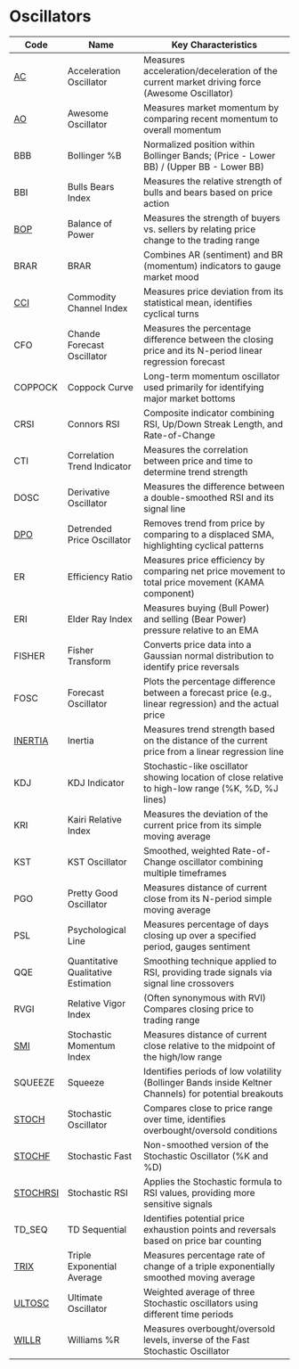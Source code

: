 # Oscillators

| Code | Name | Key Characteristics |
| ------------ | --------------------------------------- | --------------------------------------------------------------------------------------- |
| [AC](/indicators/oscillators/ac.md) | Acceleration Oscillator | Measures acceleration/deceleration of the current market driving force (Awesome Oscillator) |
| [AO](/indicators/oscillators/ao.md) | Awesome Oscillator | Measures market momentum by comparing recent momentum to overall momentum |
| BBB | Bollinger %B | Normalized position within Bollinger Bands; (Price - Lower BB) / (Upper BB - Lower BB) |
| BBI | Bulls Bears Index | Measures the relative strength of bulls and bears based on price action |
| [BOP](/indicators/oscillators/bop.md) | Balance of Power | Measures the strength of buyers vs. sellers by relating price change to the trading range |
| BRAR | BRAR | Combines AR (sentiment) and BR (momentum) indicators to gauge market mood |
| [CCI](/indicators/oscillators/cci.md) | Commodity Channel Index | Measures price deviation from its statistical mean, identifies cyclical turns |
| CFO | Chande Forecast Oscillator | Measures the percentage difference between the closing price and its N-period linear regression forecast |
| COPPOCK | Coppock Curve | Long-term momentum oscillator used primarily for identifying major market bottoms |
| CRSI | Connors RSI | Composite indicator combining RSI, Up/Down Streak Length, and Rate-of-Change |
| CTI | Correlation Trend Indicator | Measures the correlation between price and time to determine trend strength |
| DOSC | Derivative Oscillator | Measures the difference between a double-smoothed RSI and its signal line |
| [DPO](/indicators/oscillators/dpo.md) | Detrended Price Oscillator | Removes trend from price by comparing to a displaced SMA, highlighting cyclical patterns |
| ER | Efficiency Ratio | Measures price efficiency by comparing net price movement to total price movement (KAMA component) |
| ERI | Elder Ray Index | Measures buying (Bull Power) and selling (Bear Power) pressure relative to an EMA |
| FISHER | Fisher Transform | Converts price data into a Gaussian normal distribution to identify price reversals |
| FOSC | Forecast Oscillator | Plots the percentage difference between a forecast price (e.g., linear regression) and the actual price |
| [INERTIA](/indicators/oscillators/inertia.md) | Inertia | Measures trend strength based on the distance of the current price from a linear regression line |
| KDJ | KDJ Indicator | Stochastic-like oscillator showing location of close relative to high-low range (%K, %D, %J lines) |
| KRI | Kairi Relative Index | Measures the deviation of the current price from its simple moving average |
| KST | KST Oscillator | Smoothed, weighted Rate-of-Change oscillator combining multiple timeframes |
| PGO | Pretty Good Oscillator | Measures distance of current close from its N-period simple moving average |
| PSL | Psychological Line | Measures percentage of days closing up over a specified period, gauges sentiment |
| QQE | Quantitative Qualitative Estimation | Smoothing technique applied to RSI, providing trade signals via signal line crossovers |
| RVGI | Relative Vigor Index | (Often synonymous with RVI) Compares closing price to trading range |
| [SMI](/indicators/oscillators/smi.md) | Stochastic Momentum Index | Measures distance of current close relative to the midpoint of the high/low range |
| SQUEEZE | Squeeze | Identifies periods of low volatility (Bollinger Bands inside Keltner Channels) for potential breakouts |
| [STOCH](/indicators/oscillators/stoch.md) | Stochastic Oscillator | Compares close to price range over time, identifies overbought/oversold conditions |
| [STOCHF](/indicators/oscillators/stochf.md) | Stochastic Fast | Non-smoothed version of the Stochastic Oscillator (%K and %D) |
| [STOCHRSI](/indicators/oscillators/stochrsi.md) | Stochastic RSI | Applies the Stochastic formula to RSI values, providing more sensitive signals |
| TD_SEQ | TD Sequential | Identifies potential price exhaustion points and reversals based on price bar counting |
| [TRIX](/indicators/oscillators/trix.md) | Triple Exponential Average | Measures percentage rate of change of a triple exponentially smoothed moving average |
| [ULTOSC](/indicators/oscillators/ultosc.md) | Ultimate Oscillator | Weighted average of three Stochastic oscillators using different time periods |
| [WILLR](/indicators/oscillators/willr.md) | Williams %R | Measures overbought/oversold levels, inverse of the Fast Stochastic Oscillator |
